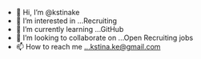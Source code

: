 - 👋 Hi, I’m @kstinake
- 👀 I’m interested in ...Recruiting
- 🌱 I’m currently learning ...GitHub
- 💞️ I’m looking to collaborate on ...Open Recruiting jobs 
- 📫 How to reach me ...kstina.ke@gmail.com

<!---
kstinake/kstinake is a ✨ special ✨ repository because its `README.md` (this file) appears on your GitHub profile.
You can click the Preview link to take a look at your changes.
--->
